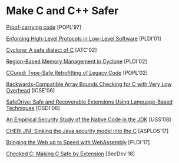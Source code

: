 # Make C and C++ Safer

[Proof-carrying code](http://www.cs.jhu.edu/~fabian/courses/CS600.624/proof-carrying-code.pdf) [POPL'97]

[Enforcing High-Level Protocols in Low-Level Software](https://www.microsoft.com/en-us/research/wp-content/uploads/2001/05/pldi01.pdf) [PLDI'01]

[Cyclone: A safe dialect of C](http://trevorjim.com/papers/usenix2002.pdf) [ATC'02]

[Region-Based Memory Management in Cyclone](https://www.cs.umd.edu/projects/cyclone/papers/cyclone-regions.pdf) [PLDI'02]

[CCured: Type-Safe Retrofitting of Legacy Code](http://scottmcpeak.com/papers/ccured_popl02.pdf) [POPL'02]

[Backwards-Compatible Array Bounds Checking for C with Very Low Overhead](http://llvm.org/pubs/2006-05-24-SAFECode-BoundsCheck.pdf) [ICSE'06]

[SafeDrive: Safe and Recoverable Extensions Using Language-Based Techniques](http://ivy.cs.berkeley.edu/safedrive/safedrive-osdi06.pdf) [OSDI'06]

[An Empirical Security Study of the Native Code in the JDK](https://www.usenix.org/legacy/event/sec08/tech/full_papers/tan_g/tan_g.pdf) [USS'08]

[CHERI JNI: Sinking the Java security model into the C](https://www.cl.cam.ac.uk/research/security/ctsrd/pdfs/201704-asplos-cherijni.pdf) [ASPLOS'17]

[Bringing the Web up to Speed with
WebAssembly](https://people.mpi-sws.org/~rossberg/papers/Haas,%20Rossberg,%20Schuff,%20Titzer,%20Gohman,%20Wagner,%20Zakai,%20Bastien,%20Holman%20-%20Bringing%20the%20Web%20up%20to%20Speed%20with%20WebAssembly.pdf)
[PLDI'17]

[Checked C: Making C Safe by Extension](https://www.microsoft.com/en-us/research/uploads/prod/2018/09/checkedc-secdev2018-preprint.pdf) [SecDev'18]
